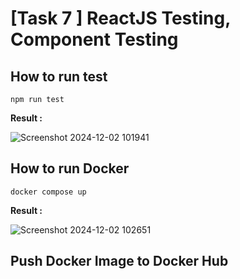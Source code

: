 # [Task 7 ] ReactJS Testing, Component Testing

## How to run test
```
npm run test
```

**Result :**

![Screenshot 2024-12-02 101941](https://github.com/user-attachments/assets/9e9db67c-274a-4853-8ee2-a3edfaba6d75)

## How to run Docker
```
docker compose up
```
**Result :**

![Screenshot 2024-12-02 102651](https://github.com/user-attachments/assets/f290f4a8-027d-4854-a8a6-33fc63ba042a)

## Push Docker Image to Docker Hub





